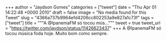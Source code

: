 
+++
author = "Jaydson Gomes"
categories = ["tweet"]
date = "Thu Apr 01 14:22:48 +0000 2010"
draft = false
image = "No media found for this Tweet"
slug = "4366a737b9964efd4206cc802253a9e827a1c73f"
tags = ["tweet"]
title = """A @IpanemaFM só tocou mús..."""
tweet = true
tweet_url = "https://twitter.com/jaydson/status/11426623437"
+++
A @IpanemaFM só tocou música foda hoje. Muito bom como sempre.
